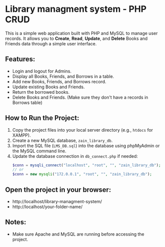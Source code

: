 # Library managment system - PHP CRUD

This is a simple web application built with PHP and MySQL to manage user records.
It allows you to **Create**, **Read**, **Update**, and **Delete** Books and Friends data through a simple user interface.

## Features:
- Login and logout for Admins.
- Display all Books, Friends, and Borrows in a table.
- Add new Books, Friends, and Borrows record.
- Update existing Books and Friends.
- Return the borrowed books.
- Delete Books and Friends. (Make sure they don't have a records in Borrows table)

## How to Run the Project:
1. Copy the project files into your local server directory (e.g., `htdocs` for XAMPP).
2. Create a new MySQL database, `zain_library_db`.
3. Import the SQL file (`LMS_DB.sql`) into the database using phpMyAdmin or the MySQL command line.
4. Update the database connection in `db_connect.php` if needed:
   ```php
   $conn = mysqli_connect("localhost", "root", "", "zain_library_db");
   // or
   $conn = new mysqli("172.0.0.1", "root", "", "zain_library_db");
   
## Open the project in your browser:
- http://localhost/library-managment-system/
- http://localhost/your-folder-name/

## Notes:
- Make sure Apache and MySQL are running before accessing the project.  
